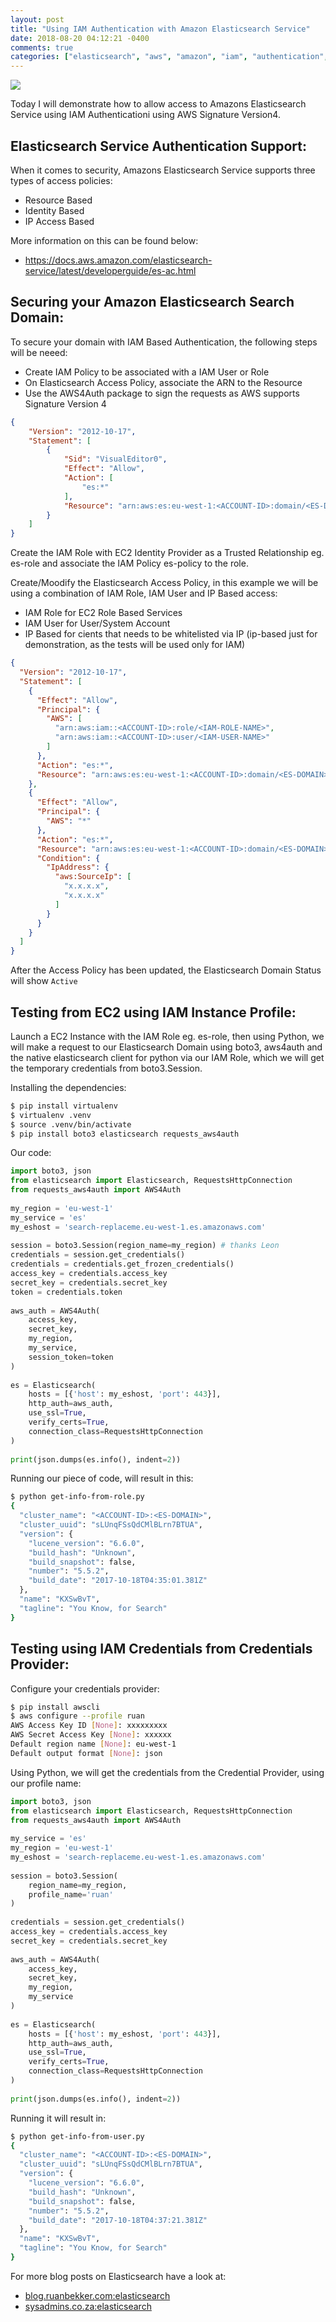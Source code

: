 ```yaml
---
layout: post
title: "Using IAM Authentication with Amazon Elasticsearch Service"
date: 2018-08-20 04:12:21 -0400
comments: true
categories: ["elasticsearch", "aws", "amazon", "iam", "authentication", "security", "python"] 
---
```


![](https://objects.ruanbekker.com/assets/images/aws-logo.png)

Today I will demonstrate how to allow access to Amazons Elasticsearch Service using IAM Authenticationi using AWS Signature Version4.

## Elasticsearch Service Authentication Support:

When it comes to security, Amazons Elasticsearch Service supports three types of access policies:

- Resource Based
- Identity Based
- IP Access Based

More information on this can be found below:
- https://docs.aws.amazon.com/elasticsearch-service/latest/developerguide/es-ac.html

## Securing your Amazon Elasticsearch Search Domain:

To secure your domain with IAM Based Authentication, the following steps will be neeed:

- Create IAM Policy to be associated with a IAM User or Role
- On Elasticsearch Access Policy, associate the ARN to the Resource
- Use the AWS4Auth package to sign the requests as AWS supports Signature Version 4

```json
{
    "Version": "2012-10-17",
    "Statement": [
        {
            "Sid": "VisualEditor0",
            "Effect": "Allow",
            "Action": [
                "es:*"
            ],
            "Resource": "arn:aws:es:eu-west-1:<ACCOUNT-ID>:domain/<ES-DOMAIN>"
        }
    ]
}
```

Create the IAM Role with EC2 Identity Provider as a Trusted Relationship eg. es-role and associate the IAM Policy es-policy to the role.

Create/Moodify the Elasticsearch Access Policy, in this example we will be using a combination of IAM Role, IAM User and IP Based access:

- IAM Role for EC2 Role Based Services
- IAM User for User/System Account
- IP Based for cients that needs to be whitelisted via IP (ip-based just for demonstration, as the tests will be used only for IAM)

```json
{
  "Version": "2012-10-17",
  "Statement": [
    {
      "Effect": "Allow",
      "Principal": {
        "AWS": [
          "arn:aws:iam::<ACCOUNT-ID>:role/<IAM-ROLE-NAME>",
          "arn:aws:iam::<ACCOUNT-ID>:user/<IAM-USER-NAME>"
        ]
      },
      "Action": "es:*",
      "Resource": "arn:aws:es:eu-west-1:<ACCOUNT-ID>:domain/<ES-DOMAIN>/*"
    },
    {
      "Effect": "Allow",
      "Principal": {
        "AWS": "*"
      },
      "Action": "es:*",
      "Resource": "arn:aws:es:eu-west-1:<ACCOUNT-ID>:domain/<ES-DOMAIN>/*",
      "Condition": {
        "IpAddress": {
          "aws:SourceIp": [
            "x.x.x.x",
            "x.x.x.x"
          ]
        }
      }
    }
  ]
}
```

After the Access Policy has been updated, the Elasticsearch Domain Status will show `Active`

## Testing from EC2 using IAM Instance Profile:

Launch a EC2 Instance with the IAM Role eg. es-role, then using Python, we will make a request to our Elasticsearch Domain using boto3, aws4auth and the native elasticsearch client for python via our IAM Role, which we will get the temporary credentials from boto3.Session.

Installing the dependencies:

```bash
$ pip install virtualenv
$ virtualenv .venv
$ source .venv/bin/activate
$ pip install boto3 elasticsearch requests_aws4auth
```

Our code:

```python
import boto3, json
from elasticsearch import Elasticsearch, RequestsHttpConnection
from requests_aws4auth import AWS4Auth
 
my_region = 'eu-west-1'
my_service = 'es'
my_eshost = 'search-replaceme.eu-west-1.es.amazonaws.com'
 
session = boto3.Session(region_name=my_region) # thanks Leon
credentials = session.get_credentials()
credentials = credentials.get_frozen_credentials()
access_key = credentials.access_key
secret_key = credentials.secret_key
token = credentials.token
 
aws_auth = AWS4Auth(
    access_key,
    secret_key,
    my_region,
    my_service,
    session_token=token
)
 
es = Elasticsearch(
    hosts = [{'host': my_eshost, 'port': 443}],
    http_auth=aws_auth,
    use_ssl=True,
    verify_certs=True,
    connection_class=RequestsHttpConnection
)
 
print(json.dumps(es.info(), indent=2))
```

Running our piece of code, will result in this:

```bash
$ python get-info-from-role.py
{
  "cluster_name": "<ACCOUNT-ID>:<ES-DOMAIN>",
  "cluster_uuid": "sLUnqFSsQdCMlBLrn7BTUA",
  "version": {
    "lucene_version": "6.6.0",
    "build_hash": "Unknown",
    "build_snapshot": false,
    "number": "5.5.2",
    "build_date": "2017-10-18T04:35:01.381Z"
  },
  "name": "KXSwBvT",
  "tagline": "You Know, for Search"
}
```

## Testing using IAM Credentials from Credentials Provider:

Configure your credentials provider:

```bash
$ pip install awscli
$ aws configure --profile ruan
AWS Access Key ID [None]: xxxxxxxxx
AWS Secret Access Key [None]: xxxxxx
Default region name [None]: eu-west-1
Default output format [None]: json
```

Using Python, we will get the credentials from the Credential Provider, using our profile name:

```python
import boto3, json
from elasticsearch import Elasticsearch, RequestsHttpConnection
from requests_aws4auth import AWS4Auth
 
my_service = 'es'
my_region = 'eu-west-1'
my_eshost = 'search-replaceme.eu-west-1.es.amazonaws.com'
 
session = boto3.Session(
    region_name=my_region,
    profile_name='ruan'
)
 
credentials = session.get_credentials()
access_key = credentials.access_key
secret_key = credentials.secret_key
 
aws_auth = AWS4Auth(
    access_key,
    secret_key,
    my_region,
    my_service
)
 
es = Elasticsearch(
    hosts = [{'host': my_eshost, 'port': 443}],
    http_auth=aws_auth,
    use_ssl=True,
    verify_certs=True,
    connection_class=RequestsHttpConnection
)
 
print(json.dumps(es.info(), indent=2))
```

Running it will result in:

```bash
$ python get-info-from-user.py
{
  "cluster_name": "<ACCOUNT-ID>:<ES-DOMAIN>",
  "cluster_uuid": "sLUnqFSsQdCMlBLrn7BTUA",
  "version": {
    "lucene_version": "6.6.0",
    "build_hash": "Unknown",
    "build_snapshot": false,
    "number": "5.5.2",
    "build_date": "2017-10-18T04:37:21.381Z"
  },
  "name": "KXSwBvT",
  "tagline": "You Know, for Search"
}
```

For more blog posts on Elasticsearch have a look at:
- [blog.ruanbekker.com:elasticsearch](http://blog.ruanbekker.com/blog/categories/elasticsearch) 
- [sysadmins.co.za:elasticsearch](https://sysadmins.co.za/tags/elasticsearch)

